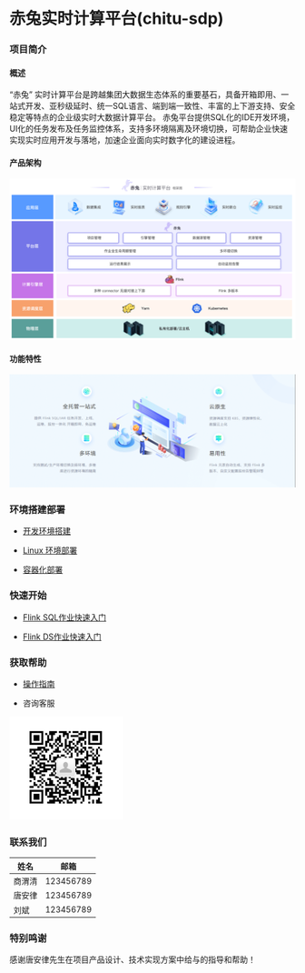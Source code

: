 # 赤兔实时计算平台(chitu-sdp)

[//]: # (> 企业级一站式实时计算平台)
### 项目简介
#### 概述
“赤兔” 实时计算平台是跨越集团大数据生态体系的重要基石，具备开箱即用、一站式开发、亚秒级延时、统一SQL语言、端到端一致性、丰富的上下游支持、安全稳定等特点的企业级实时大数据计算平台。 赤兔平台提供SQL化的IDE开发环境，UI化的任务发布及任务监控体系，支持多环境隔离及环境切换，可帮助企业快速实现实时应用开发与落地，加速企业面向实时数字化的建设进程。
#### 产品架构
![输入图片说明](docs/md/image/产品架构图.png)

#### 功能特性

![输入图片说明](docs/md/image/功能特性.png)

### 环境搭建部署

* [开发环境搭建](docs/md/本地运行.md)

* [Linux 环境部署](docs/md/平台部署.md)

* [容器化部署](docs/md/docker部署.md)

[//]: # (* [开发环境搭建]&#40;docs/md/本地运行.md&#41;)

[//]: # (* [Linux 环境部署]&#40;docs/md/平台部署.md&#41;)

[//]: # (* [容器化部署]&#40;docs/md/docker部署.md&#41;)

### 快速开始
* [Flink SQL作业快速入门](docs/md/FlinkSQL作业快速入门.md)

* [Flink DS作业快速入门](docs/md/FlinkDataStream作业快速入门.md)

### 获取帮助

* [操作指南](docs/md/docker部署.md)

* 咨询客服

![](docs/md/image/客服二维码.png)

### 联系我们
| 姓名  | 邮箱        |
|-----|-----------|
| 商渭清  | 123456789 |
| 唐安律 | 123456789 |
| 刘斌  | 123456789 |

[//]: # ([操作指南]&#40;docs/md/操作指南.md&#41;)

### 特别鸣谢

感谢唐安律先生在项目产品设计、技术实现方案中给与的指导和帮助！

